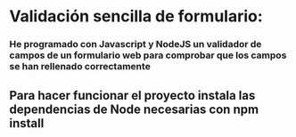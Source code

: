 # Validación sencilla de formulario:
### He programado con Javascript y NodeJS un validador de campos de un formulario web para comprobar que los campos se han  rellenado correctamente

## Para hacer funcionar el proyecto instala las dependencias de Node necesarias con npm install
